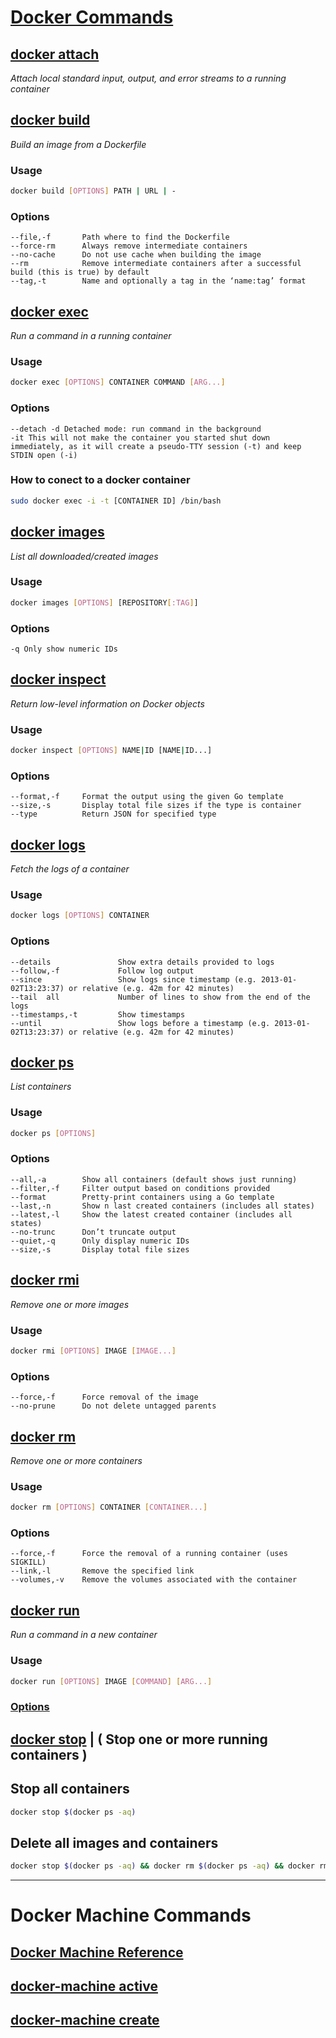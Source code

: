 # [Docker Commands](https://docs.docker.com/engine/reference/commandline/docker/#child-commands)

## [docker attach](https://docs.docker.com/engine/reference/commandline/attach/)
*Attach local standard input, output, and error streams to a running container*

## [docker build](https://docs.docker.com/engine/reference/commandline/build/)
*Build an image from a Dockerfile*
### Usage
```bash
docker build [OPTIONS] PATH | URL | -
```
### Options
    --file,-f       Path where to find the Dockerfile
    --force-rm      Always remove intermediate containers
    --no-cache      Do not use cache when building the image
    --rm            Remove intermediate containers after a successful build (this is true) by default
    --tag,-t        Name and optionally a tag in the ‘name:tag’ format

## [docker exec](https://docs.docker.com/engine/reference/commandline/exec/)
*Run a command in a running container*
### Usage
```bash
docker exec [OPTIONS] CONTAINER COMMAND [ARG...]
```
### Options
    --detach -d Detached mode: run command in the background
    -it This will not make the container you started shut down immediately, as it will create a pseudo-TTY session (-t) and keep STDIN open (-i)
### How to conect to a docker container
```bash
sudo docker exec -i -t [CONTAINER ID] /bin/bash
```

## [docker images](https://docs.docker.com/engine/reference/commandline/images/)
*List all downloaded/created images*
### Usage
```bash
docker images [OPTIONS] [REPOSITORY[:TAG]]
```
### Options
    -q Only show numeric IDs

## [docker inspect](https://docs.docker.com/engine/reference/commandline/inspect/)
*Return low-level information on Docker objects*
### Usage
```bash
docker inspect [OPTIONS] NAME|ID [NAME|ID...]
```
### Options
    --format,-f     Format the output using the given Go template
    --size,-s       Display total file sizes if the type is container
    --type          Return JSON for specified type

## [docker logs](https://docs.docker.com/engine/reference/commandline/logs/)
*Fetch the logs of a container*
### Usage
```bash
docker logs [OPTIONS] CONTAINER
```
### Options
    --details               Show extra details provided to logs
    --follow,-f             Follow log output
    --since                 Show logs since timestamp (e.g. 2013-01-02T13:23:37) or relative (e.g. 42m for 42 minutes)
    --tail 	all             Number of lines to show from the end of the logs
    --timestamps,-t         Show timestamps
    --until                 Show logs before a timestamp (e.g. 2013-01-02T13:23:37) or relative (e.g. 42m for 42 minutes)

## [docker ps](https://docs.docker.com/engine/reference/commandline/ps/)
*List containers*
### Usage
```bash
docker ps [OPTIONS]
```
### Options
    --all,-a 		Show all containers (default shows just running)
    --filter,-f 	Filter output based on conditions provided
    --format 		Pretty-print containers using a Go template
    --last,-n    	Show n last created containers (includes all states)
    --latest,-l 	Show the latest created container (includes all states)
    --no-trunc 		Don’t truncate output
    --quiet,-q 		Only display numeric IDs
    --size,-s 		Display total file sizes
        
## [docker rmi](https://docs.docker.com/engine/reference/commandline/rmi/)
*Remove one or more images*
### Usage
```bash
docker rmi [OPTIONS] IMAGE [IMAGE...]
```
### Options
    --force,-f 		Force removal of the image
    --no-prune 		Do not delete untagged parents

## [docker rm](https://docs.docker.com/engine/reference/commandline/rm/)
*Remove one or more containers*
### Usage
```bash
docker rm [OPTIONS] CONTAINER [CONTAINER...]
```
### Options
    --force,-f 		Force the removal of a running container (uses SIGKILL)
    --link,-l 		Remove the specified link
    --volumes,-v 	Remove the volumes associated with the container

## [docker run](https://docs.docker.com/engine/reference/commandline/run/)
*Run a command in a new container*
### Usage
```bash
docker run [OPTIONS] IMAGE [COMMAND] [ARG...]
```
### [Options](https://docs.docker.com/engine/reference/commandline/run/#options)
    

## [docker stop](https://docs.docker.com/engine/reference/commandline/stop/) | ( Stop one or more running containers )
## Stop all containers
```bash
docker stop $(docker ps -aq)
```
## Delete all images and containers
```bash
docker stop $(docker ps -aq) && docker rm $(docker ps -aq) && docker rmi $(docker images -q)
```

------------------------------------------------------------------------------------------------------------------------
# Docker Machine Commands
## [Docker Machine Reference](https://docs.docker.com/machine/reference/)

## [docker-machine active](https://docs.docker.com/machine/reference/active/)
## [docker-machine create](https://docs.docker.com/machine/reference/create/)
